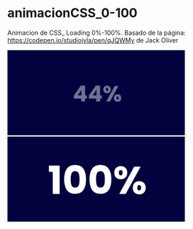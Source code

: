 # animacionCSS_0-100

Animacion de CSS_ Loading 0%-100%.
Basado de la página: https://codepen.io/studiojvla/pen/qJQWMy de Jack Oliver

<img src="./readme1.png" alt="imagen del readme" width="400px">
<img src="./readme2.png" alt="imagen del readme" width="400px">